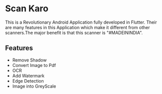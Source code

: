 # Scan Karo

This is a Revolutionary Android Application fully developed in Flutter. Their are many features in this Application which make it different from other scanners.The major benefit is that this scanner is "#MADEININDIA".

## Features

- Remove Shadow
- Convert Image to Pdf
- OCR
- Add Watermark
- Edge Detection
- Image into GreyScale
